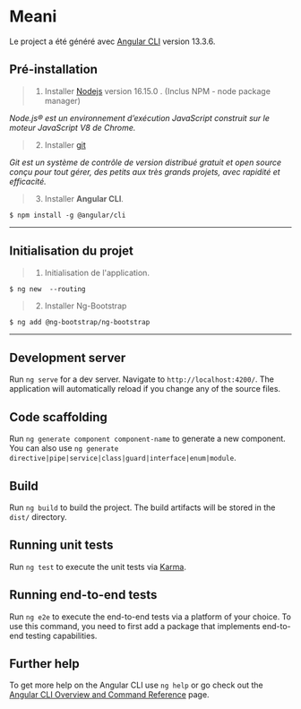 # Meani

Le project a été généré avec [Angular CLI](https://github.com/angular/angular-cli) version 13.3.6.

## Pré-installation

>1. Installer [Nodejs](https://nodejs.org/fr/) version 16.15.0 . (Inclus NPM - node package manager)

*Node.js® est un environnement d’exécution JavaScript construit sur le moteur JavaScript V8 de Chrome.*

>2. Installer [git](https://git-scm.com/)

*Git est un système de contrôle de version distribué gratuit et open source conçu pour tout gérer, des petits aux très grands projets, avec rapidité et efficacité.*

>3. Installer **Angular CLI**.

<code>$ npm install -g @angular/cli</code>

***

## Initialisation du projet ##

>1. Initialisation de l'application.

<code>$ ng new <nom du projet> --routing </code>

>2. Installer Ng-Bootstrap

<code>$ ng add @ng-bootstrap/ng-bootstrap</code>

***

## Development server

Run `ng serve` for a dev server. Navigate to `http://localhost:4200/`. The application will automatically reload if you change any of the source files.

## Code scaffolding

Run `ng generate component component-name` to generate a new component. You can also use `ng generate directive|pipe|service|class|guard|interface|enum|module`.

## Build

Run `ng build` to build the project. The build artifacts will be stored in the `dist/` directory.

## Running unit tests

Run `ng test` to execute the unit tests via [Karma](https://karma-runner.github.io).

## Running end-to-end tests

Run `ng e2e` to execute the end-to-end tests via a platform of your choice. To use this command, you need to first add a package that implements end-to-end testing capabilities.

## Further help

To get more help on the Angular CLI use `ng help` or go check out the [Angular CLI Overview and Command Reference](https://angular.io/cli) page.
